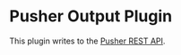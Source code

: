 # Pusher Output Plugin

This plugin writes to the [Pusher REST API](https://pusher.com/docs/rest_api).
